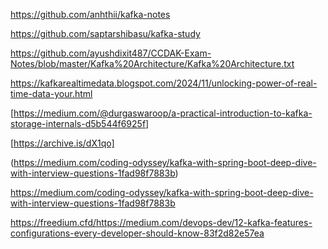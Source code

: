 
https://github.com/anhthii/kafka-notes  

https://github.com/saptarshibasu/kafka-study  

https://github.com/ayushdixit487/CCDAK-Exam-Notes/blob/master/Kafka%20Architecture/Kafka%20Architecture.txt


https://kafkarealtimedata.blogspot.com/2024/11/unlocking-power-of-real-time-data-your.html  

[https://medium.com/@durgaswaroop/a-practical-introduction-to-kafka-storage-internals-d5b544f6925f]  

[https://archive.is/dX1qo]  

(https://medium.com/coding-odyssey/kafka-with-spring-boot-deep-dive-with-interview-questions-1fad98f7883b)  


https://medium.com/coding-odyssey/kafka-with-spring-boot-deep-dive-with-interview-questions-1fad98f7883b  


https://freedium.cfd/https://medium.com/devops-dev/12-kafka-features-configurations-every-developer-should-know-83f2d82e57ea  
